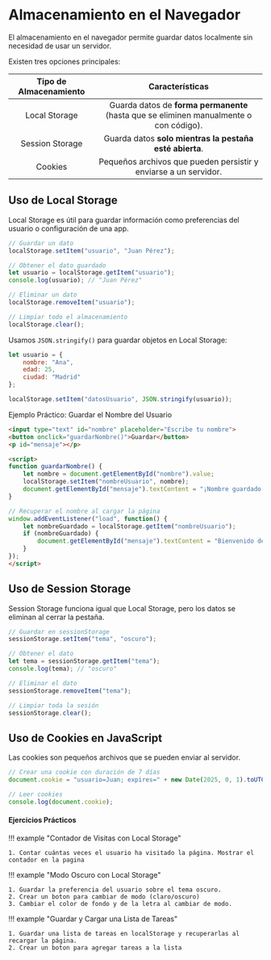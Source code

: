 # Almacenamiento en el Navegador

El almacenamiento en el navegador permite guardar datos localmente sin necesidad de usar un servidor. 

Existen tres opciones principales:

|    Tipo de Almacenamiento   |   Características   |
|:-----------:|:---------------:|
| Local Storage | Guarda datos de **forma permanente** (hasta que se eliminen manualmente o con código). |
| Session Storage | Guarda datos **solo mientras la pestaña esté abierta**. |
| Cookies | Pequeños archivos que pueden persistir y enviarse a un servidor. |

## Uso de Local Storage

Local Storage es útil para guardar información como preferencias del usuario o configuración de una app.

``` js
// Guardar un dato
localStorage.setItem("usuario", "Juan Pérez");

// Obtener el dato guardado
let usuario = localStorage.getItem("usuario");
console.log(usuario); // "Juan Pérez"

// Eliminar un dato
localStorage.removeItem("usuario");

// Limpiar todo el almacenamiento
localStorage.clear();
```

Usamos `JSON.stringify()` para guardar objetos en Local Storage:

``` js
let usuario = {
    nombre: "Ana",
    edad: 25,
    ciudad: "Madrid"
};

localStorage.setItem("datosUsuario", JSON.stringify(usuario));
```

Ejemplo Práctico: Guardar el Nombre del Usuario

``` html
<input type="text" id="nombre" placeholder="Escribe tu nombre">
<button onclick="guardarNombre()">Guardar</button>
<p id="mensaje"></p>

<script>
function guardarNombre() {
    let nombre = document.getElementById("nombre").value;
    localStorage.setItem("nombreUsuario", nombre);
    document.getElementById("mensaje").textContent = "¡Nombre guardado!";
}

// Recuperar el nombre al cargar la página
window.addEventListener("load", function() {
    let nombreGuardado = localStorage.getItem("nombreUsuario");
    if (nombreGuardado) {
        document.getElementById("mensaje").textContent = "Bienvenido de nuevo, " + nombreGuardado;
    }
});
</script>
```

## Uso de Session Storage

Session Storage funciona igual que Local Storage, pero los datos se eliminan al cerrar la pestaña.

``` js
// Guardar en sessionStorage
sessionStorage.setItem("tema", "oscuro");

// Obtener el dato
let tema = sessionStorage.getItem("tema");
console.log(tema); // "oscuro"

// Eliminar el dato
sessionStorage.removeItem("tema");

// Limpiar toda la sesión
sessionStorage.clear();
```

## Uso de Cookies en JavaScript

Las cookies son pequeños archivos que se pueden enviar al servidor.

``` js
// Crear una cookie con duración de 7 días
document.cookie = "usuario=Juan; expires=" + new Date(2025, 0, 1).toUTCString();

// Leer cookies
console.log(document.cookie);
```

#### Ejercicios Prácticos

!!! example "Contador de Visitas con Local Storage"

    1. Contar cuántas veces el usuario ha visitado la página. Mostrar el contador en la pagina

!!! example "Modo Oscuro con Local Storage"

    1. Guardar la preferencia del usuario sobre el tema oscuro.
    2. Crear un boton para cambiar de modo (claro/oscuro)
    3. Cambiar el color de fondo y de la letra al cambiar de modo.

!!! example "Guardar y Cargar una Lista de Tareas"

    1. Guardar una lista de tareas en localStorage y recuperarlas al recargar la página.
    2. Crear un boton para agregar tareas a la lista


